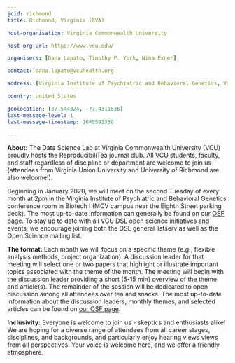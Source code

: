 ```yaml
---
jcid: richmond
title: Richmond, Virginia (RVA)

host-organisation: Virginia Commonwealth University 

host-org-url: https://www.vcu.edu/

organisers: [Dana Lapato, Timothy P. York, Nina Exner] 

contact: dana.lapato@vcuhealth.org 

address: [Virginia Institute of Psychiatric and Behavioral Genetics, Virginia Commonwealth University, Biotech 1, Suite 100, 800 E. Leigh Street, Box 980126, Richmond, Virginia 23298-0126]

country: United States

geolocation: [37.544324, -77.4311636]
last-message-level: 1
last-message-timestamp: 1645591350

---
```

**About:**
The Data Science Lab at Virginia Commonwealth University (VCU) proudly hosts the ReproducibiliTea journal club. All VCU students, faculty, and staff regardless of discipline or department are welcome to join us (attendees from Virginia Union University and University of Richmond are also welcome!).

Beginning in January 2020, we will meet on the second Tuesday of every month at 2pm in the Virginia Institute of Psychiatric and Behavioral Genetics conference room in Biotech I (MCV campus near the Eighth Street parking deck). The most up-to-date information can generally be found on our [OSF page](https://osf.io/bs2k7/wiki/home). To stay up to date with all VCU DSL open science initiatives and events, we encourage joining both the DSL general listserv as well as the Open Science mailing list. 

**The format:**
Each month we will focus on a specific theme (e.g., flexible analysis methods, project organization). A discussion leader for that meeting will select one or two papers that highlight or illustrate important topics associated with the theme of the month. The meeting will begin with the discussion leader providing a short (5-15 min) overview of the theme and article(s). The remainder of the session will be dedicated to open discussion among all attendees over tea and snacks. The most up-to-date information about the discussion leaders, monthly themes, and selected articles can be found on [our OSF page](https://osf.io/bs2k7/wiki/home).

**Inclusivity:**
Everyone is welcome to join us - skeptics and enthusiasts alike! We are hoping for a diverse range of attendees from all career stages, disciplines, and backgrounds, and particularly enjoy hearing views views from all perspectives. Your voice is welcome here, and we offer a friendly atmosphere.






